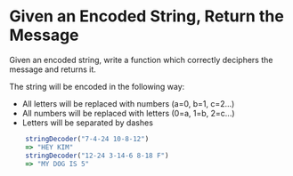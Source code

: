 # Given an Encoded String, Return the Message

Given an encoded string, write a function which correctly deciphers the message and returns it.

The string will be encoded in the following way:
- All letters will be replaced with numbers (a=0, b=1, c=2...)
- All numbers will be replaced with letters (0=a, 1=b, 2=c...)
- Letters will be separated by dashes

```javascript
    stringDecoder("7-4-24 10-8-12")
    => "HEY KIM"
    stringDecoder("12-24 3-14-6 8-18 F")
    => "MY DOG IS 5"
```